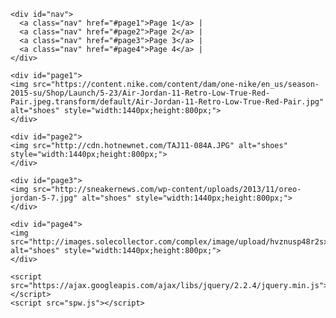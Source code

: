 

<!DOCTYPE html>
<html>
  <head>
    <title>
      Single Page Website
    </title>
    <meta charset="utf-8"/>
    <link rel="stylesheet" type="text/css" href="spw.css"/>
  </head>
  <body>
  
    <div id="nav">
      <a class="nav" href="#page1">Page 1</a> | 
      <a class="nav" href="#page2">Page 2</a> | 
      <a class="nav" href="#page3">Page 3</a> | 
      <a class="nav" href="#page4">Page 4</a> |
    </div>
    
    <div id="page1">
	<img src="https://content.nike.com/content/dam/one-nike/en_us/season-2015-su/Shop/Launch/5-23/Air-Jordan-11-Retro-Low-True-Red-Pair.jpeg.transform/default/Air-Jordan-11-Retro-Low-True-Red-Pair.jpg" alt="shoes" style="width:1440px;height:800px;">
    </div>
    
    <div id="page2">
	<img src="http://cdn.hotnewnet.com/TAJ11-084A.JPG" alt="shoes" style="width:1440px;height:800px;">
    </div>
    
    <div id="page3">
	<img src="http://sneakernews.com/wp-content/uploads/2013/11/oreo-jordan-5-7.jpg" alt="shoes" style="width:1440px;height:800px;">
    </div>
    
    <div id="page4">
	<img src="http://images.solecollector.com/complex/image/upload/hvznusp48r2sxj71fe4z.jpg" alt="shoes" style="width:1440px;height:800px;">
    </div>  

    <script src="https://ajax.googleapis.com/ajax/libs/jquery/2.2.4/jquery.min.js"></script>
    <script src="spw.js"></script>
    
  </body>
</html>
